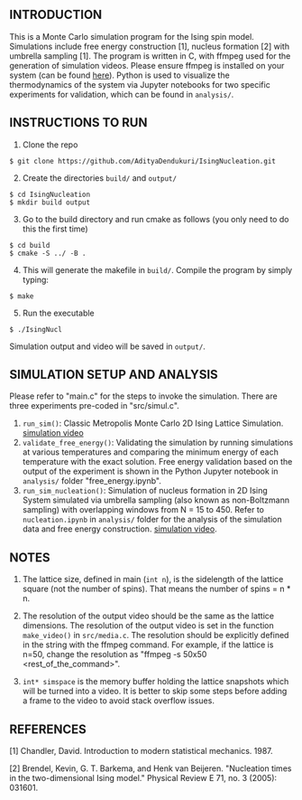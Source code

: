 ## INTRODUCTION

This is a Monte Carlo simulation program for the Ising spin model. Simulations include free energy construction [1], nucleus formation [2] with umbrella sampling [1]. The program is written in C, with ffmpeg used for the generation of simulation videos. Please ensure ffmpeg is installed on your system (can be found [here](https://ffmpeg.org/download.html)). Python is used to visualize the thermodynamics of the system via Jupyter notebooks for two specific experiments for validation, which can be found in `analysis/`.

## INSTRUCTIONS TO RUN

1. Clone the repo

```
$ git clone https://github.com/AdityaDendukuri/IsingNucleation.git
```

2. Create the directories `build/` and `output/`

```
$ cd IsingNucleation
$ mkdir build output
```

3. Go to the build directory and run cmake as follows (you only need to do this the first time)

```
$ cd build
$ cmake -S ../ -B .
```

4. This will generate the makefile in `build/`. Compile the program by simply typing:

```
$ make
```

5. Run the executable

```
$ ./IsingNucl
```

Simulation output and video will be saved in `output/`.

## SIMULATION SETUP AND ANALYSIS

Please refer to "main.c" for the steps to invoke the simulation. There are three experiments pre-coded in "src/simul.c".

1. `run_sim()`: Classic Metropolis Monte Carlo 2D Ising Lattice Simulation. [simulation video](https://youtu.be/HaPEz-NQ8I4)
2. `validate_free_energy()`: Validating the simulation by running simulations at various temperatures and comparing the minimum energy of each temperature with the exact solution. Free energy validation based on the output of the experiment is shown in the Python Jupyter notebook in `analysis/` folder "free_energy.ipynb".
3. `run_sim_nucleation()`: Simulation of nucleus formation in 2D Ising System simulated via umbrella sampling (also known as non-Boltzmann sampling) with overlapping windows from N = 15 to 450. Refer to `nucleation.ipynb` in `analysis/` folder for the analysis of the simulation data and free energy construction. [simulation video](https://youtu.be/6_lvSokWUsw).

## NOTES

1. The lattice size, defined in main (`int n`), is the sidelength of the lattice square (not the number of spins). That means the number of spins = n * n.

2. The resolution of the output video should be the same as the lattice dimensions. The resolution of the output video is set in the function `make_video()` in `src/media.c`. The resolution should be explicitly defined in the string with the ffmpeg command. For example, if the lattice is n=50, change the resolution as "ffmpeg <args> -s 50x50 <rest_of_the_command>".

3. `int* simspace` is the memory buffer holding the lattice snapshots which will be turned into a video. It is better to skip some steps before adding a frame to the video to avoid stack overflow issues.

## REFERENCES

[1] Chandler, David. Introduction to modern statistical mechanics. 1987.

[2] Brendel, Kevin, G. T. Barkema, and Henk van Beijeren. "Nucleation times in the two-dimensional Ising model." Physical Review E 71, no. 3 (2005): 031601.
